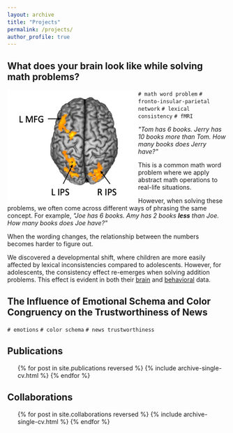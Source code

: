 ```yaml
---
layout: archive
title: "Projects"
permalink: /projects/
author_profile: true
---
```




What does your brain look like while solving math problems?
-----
<img align="left" width="300" src='/images/wholebrain_interaction.jpg'>

`# math word problem` `# fronto-insular-parietal network` `# lexical consistency` `# fMRI` 


*"Tom has 6 books. Jerry has 10 books more than Tom. How many books does Jerry have?"*

This is a common math word problem where we apply abstract math operations to real-life situations.

However, when solving these problems, we often come across different ways of phrasing the same concept. For example, *"Joe has 6 books. Amy has 2 books **less** than Joe. How many books does Joe have?"*

When the wording changes, the relationship between the numbers becomes harder to figure out.

We discovered a developmental shift, where children are more easily affected by lexical inconsistencies compared to adolescents. However, for adolescents, the consistency effect re-emerges when solving addition problems. This effect is evident in both their [brain](https://cocoyamo.github.io/publications/2024-04-15-age-related_differences_in_brain_responses_in_mathematical_problem-solving_among_children_and_adolescents)  and [behavioral](https://cocoyamo.github.io/publications/2022-10-15-development-of-operation-specific-lexical-consistency-effect-in-arithmetic-word-problem-solving) data.


The Influence of Emotional Schema and Color Congruency on the Trustworthiness of News
-----
`# emotions` `# color schema` `# news trustworthiness`



Publications
-----
  <ul>{% for post in site.publications reversed %}
    {% include archive-single-cv.html %}
  {% endfor %}</ul>

Collaborations
-----
  <ul>{% for post in site.collaborations reversed %}
    {% include archive-single-cv.html %}
  {% endfor %}</ul>
